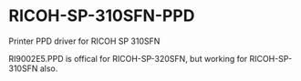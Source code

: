 # RICOH-SP-310SFN-PPD
Printer PPD driver for RICOH SP 310SFN

RI9002E5.PPD is offical for RICOH-SP-320SFN,  but working for RICOH-SP-310SFN also.
